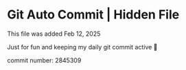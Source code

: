 # Git Auto Commit | Hidden File

This file was added Feb 12, 2025

Just for fun and keeping my daily git commit active 🤪

commit number: 2845309

